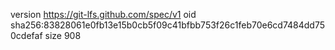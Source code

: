 version https://git-lfs.github.com/spec/v1
oid sha256:83828061e0fb13e15b0cb5f09c41bfbb753f26c1feb70e6cd7484dd750cdefaf
size 908
